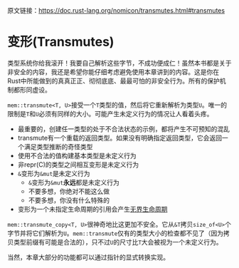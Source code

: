 原文链接：<https://doc.rust-lang.org/nomicon/transmutes.html#transmutes>

# 变形(Transmutes)

类型系统你给我滚开！我要自己解析这些字节，不成功便成仁！虽然本书都是关于非安全的内容，我还是希望你能仔细考虑避免使用本章讲到的内容。这是你在Rust中所能做到的真真正正、彻彻底底、最最可怕的非安全行为。所有的保护机制都形同虚设。

`mem::transmute<T, U>`接受一个`T`类型的值，然后将它重新解析为类型`U`。唯一的限制是`T`和`U`必须有同样的大小。可能产生未定义行为的情况让人看着头疼。

- 最重要的，创建任一类型的处于不合法状态的示例，都将产生不可预知的混乱
- transmute有一个重载的返回类型。如果没有明确指定返回类型，它会返回一个满足类型推断的奇怪类型
- 使用不合法的值构建基本类型是未定义行为
- 非repr(C)的类型之间相互变形是未定义行为
- `&`变形为`&mut`是未定义行为
  * `&`变形为`&mut`**永远**都是未定义行为
  * 不要多想，你绝对不能这么做
  * 不要多想，你没有什么特殊的
- 变形为一个未指定生命周期的引用会产生[无界生命周期](https://doc.rust-lang.org/nomicon/unbounded-lifetimes.html)

`mem::transmute_copy<T, U>`很神奇地比这更加不安全。它从`&T`拷贝`size_of<U>`个字节并将它们解析为`U`。`mem::transmute`仅有的类型大小的检查都不见了（因为拷贝类型前缀有可能是合法的），只不过`U`的尺寸比`T`大会被视为一个未定义行为。

当然，本章大部分的功能都可以通过指针的显式转换实现。